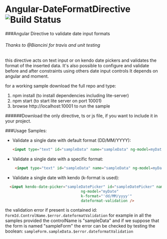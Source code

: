 # Angular-DateFormatDirective ![Build Status](https://travis-ci.org/GruppoReti/Angular-DateFormatDirective.svg?branch=master)
###Angular Directive to validate date input formats
###### Thanks to @Biancini for travis and unit testing

this directive acts on text input or on kendo date pickers and validates the format of the inserted data.
It's also possible to configure and validate before and after constraints using others date input controls
It depends on angular and moment.

for a working sample download the full repo and type:

  1. npm install  (to install dependencies including lite-server)
  2. npm start (to start lite server on port 10001)
  3. browse http://localhost:10001 to run the sample

######Download the only directive, ts or js file, if you want to include it in your project.

###Usage Samples:
- Validate a single date with default format (DD/MM/YYYY):

  ```html
  <input type="text" id="sampleData" name="sampleData" ng-model=myDate" dateformat-validation>
  ```
- Validate a single date with a specific format:
 
   ```html
    <input type="text" id="sampleData" name="sampleData" ng-model=myDate" dateformat-validation="DD/MM/YYYY">
  ```
- Validate a single date with kendo (k-format is used):

 ```html
   <input kendo-date-picker="sampleDatePicker" id="sampleDatePicker" name="sampleDate"
                                   ng-model="myDate"
                                   k-format="'dd/MM/yyyy'"
                                   dateformat-validation />
```

the validation error if present is contained id: `FormId.ControlName.$error.dateformatValidation`
for example in all the samples provided the controlName is "sampleData" and if we suppose that the form is named "sampleForm" the error can be checked by testing the boolean:
`sampleForm.sampleData.$error.dateformatValidation`

